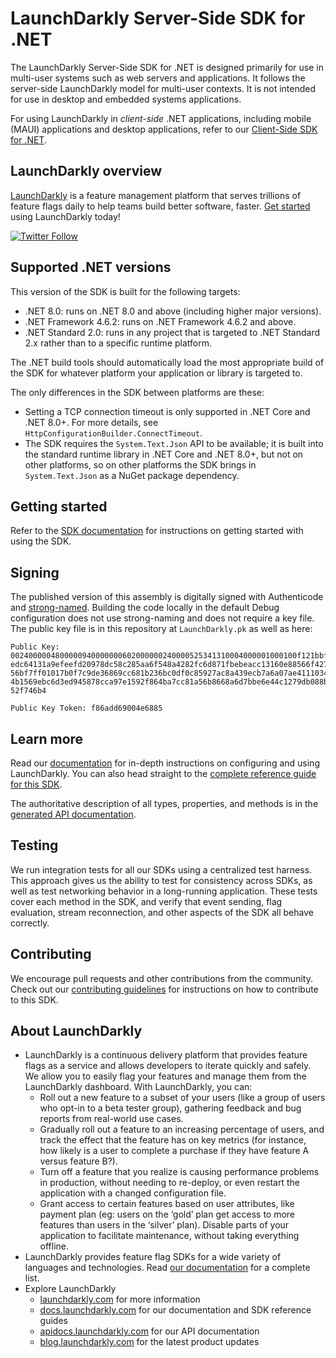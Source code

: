 # LaunchDarkly Server-Side SDK for .NET

The LaunchDarkly Server-Side SDK for .NET is designed primarily for use in multi-user systems such as web servers and applications. It follows the server-side LaunchDarkly model for multi-user contexts. It is not intended for use in desktop and embedded systems applications.

For using LaunchDarkly in *client-side* .NET applications, including mobile (MAUI) applications and desktop applications, refer to our [Client-Side SDK for .NET](../client).

## LaunchDarkly overview

[LaunchDarkly](https://www.launchdarkly.com) is a feature management platform that serves trillions of feature flags daily to help teams build better software, faster. [Get started](https://docs.launchdarkly.com/home/getting-started) using LaunchDarkly today!
 
[![Twitter Follow](https://img.shields.io/twitter/follow/launchdarkly.svg?style=social&label=Follow&maxAge=2592000)](https://twitter.com/intent/follow?screen_name=launchdarkly)

## Supported .NET versions

This version of the SDK is built for the following targets:

* .NET 8.0: runs on .NET 8.0 and above (including higher major versions).
* .NET Framework 4.6.2: runs on .NET Framework 4.6.2 and above.
* .NET Standard 2.0: runs in any project that is targeted to .NET Standard 2.x rather than to a specific runtime platform.

The .NET build tools should automatically load the most appropriate build of the SDK for whatever platform your application or library is targeted to.

The only differences in the SDK between platforms are these:

* Setting a TCP connection timeout is only supported in .NET Core and .NET 8.0+. For more details, see `HttpConfigurationBuilder.ConnectTimeout`.
* The SDK requires the `System.Text.Json` API to be available; it is built into the standard runtime library in .NET Core and .NET 8.0+, but not on other platforms, so on other platforms the SDK brings in `System.Text.Json` as a NuGet package dependency.

## Getting started

Refer to the [SDK documentation](https://docs.launchdarkly.com/sdk/server-side/dotnet#getting-started) for instructions on getting started with using the SDK.

## Signing

The published version of this assembly is digitally signed with Authenticode and [strong-named](https://docs.microsoft.com/en-us/dotnet/framework/app-domains/strong-named-assemblies). Building the code locally in the default Debug configuration does not use strong-naming and does not require a key file. The public key file is in this repository at `LaunchDarkly.pk` as well as here:

```
Public Key:
0024000004800000940000000602000000240000525341310004000001000100f121bbf427e4d7
edc64131a9efeefd20978dc58c285aa6f548a4282fc6d871fbebeacc13160e88566f427497b625
56bf7ff01017b0f7c9de36869cc681b236bc0df0c85927ac8a439ecb7a6a07ae4111034e03042c
4b1569ebc6d3ed945878cca97e1592f864ba7cc81a56b8668a6d7bbe6e44c1279db088b0fdcc35
52f746b4

Public Key Token: f86add69004e6885
```

## Learn more

Read our [documentation](https://docs.launchdarkly.com) for in-depth instructions on configuring and using LaunchDarkly. You can also head straight to the [complete reference guide for this SDK](https://docs.launchdarkly.com/sdk/server-side/dotnet).

The authoritative description of all types, properties, and methods is in the [generated API documentation](https://launchdarkly.github.io/dotnet-core/pkgs/sdk/server).

## Testing
 
We run integration tests for all our SDKs using a centralized test harness. This approach gives us the ability to test for consistency across SDKs, as well as test networking behavior in a long-running application. These tests cover each method in the SDK, and verify that event sending, flag evaluation, stream reconnection, and other aspects of the SDK all behave correctly.
 
## Contributing
 
We encourage pull requests and other contributions from the community. Check out our [contributing guidelines](CONTRIBUTING.md) for instructions on how to contribute to this SDK.

## About LaunchDarkly
 
* LaunchDarkly is a continuous delivery platform that provides feature flags as a service and allows developers to iterate quickly and safely. We allow you to easily flag your features and manage them from the LaunchDarkly dashboard.  With LaunchDarkly, you can:
    * Roll out a new feature to a subset of your users (like a group of users who opt-in to a beta tester group), gathering feedback and bug reports from real-world use cases.
    * Gradually roll out a feature to an increasing percentage of users, and track the effect that the feature has on key metrics (for instance, how likely is a user to complete a purchase if they have feature A versus feature B?).
    * Turn off a feature that you realize is causing performance problems in production, without needing to re-deploy, or even restart the application with a changed configuration file.
    * Grant access to certain features based on user attributes, like payment plan (eg: users on the ‘gold’ plan get access to more features than users in the ‘silver’ plan). Disable parts of your application to facilitate maintenance, without taking everything offline.
* LaunchDarkly provides feature flag SDKs for a wide variety of languages and technologies. Read [our documentation](https://docs.launchdarkly.com/sdk) for a complete list.
* Explore LaunchDarkly
    * [launchdarkly.com](https://www.launchdarkly.com/ "LaunchDarkly Main Website") for more information
    * [docs.launchdarkly.com](https://docs.launchdarkly.com/  "LaunchDarkly Documentation") for our documentation and SDK reference guides
    * [apidocs.launchdarkly.com](https://apidocs.launchdarkly.com/  "LaunchDarkly API Documentation") for our API documentation
    * [blog.launchdarkly.com](https://blog.launchdarkly.com/  "LaunchDarkly Blog Documentation") for the latest product updates